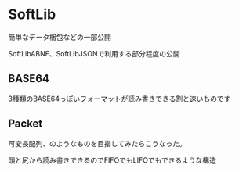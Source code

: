 # SoftLib
簡単なデータ梱包などの一部公開

SoftLibABNF、SoftLibJSONで利用する部分程度の公開

## BASE64

3種類のBASE64っぽいフォーマットが読み書きできる割と速いものです

## Packet

可変長配列、のようなものを目指してみたらこうなった。

頭と尻から読み書きできるのでFIFOでもLIFOでもできるような構造
